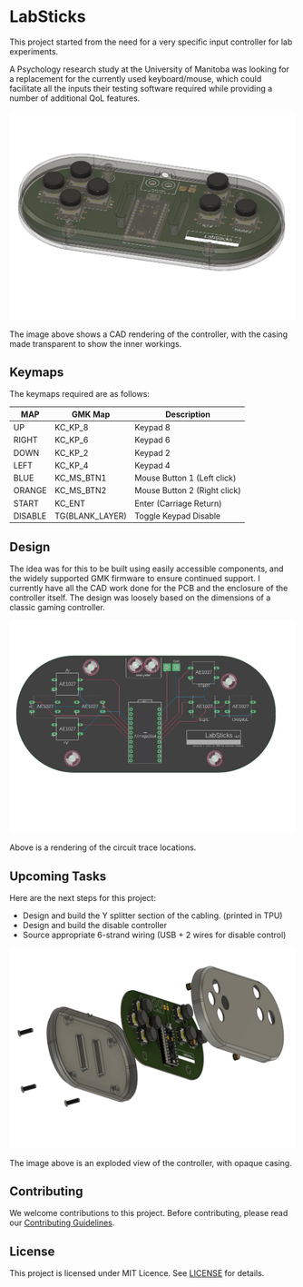 # LabSticks

This project started from the need for a very specific input controller for lab experiments.

A Psychology research study at the University of Manitoba was looking for a replacement for the currently used keyboard/mouse, which could facilitate all the inputs their testing software required while providing a number of additional QoL features.

![Controller Overview](images/1.jpg)

The image above shows a CAD rendering of the controller, with the casing made transparent to show the inner workings.

## Keymaps

The keymaps required are as follows:

| MAP     | GMK Map       | Description                  |
|---------|---------------|------------------------------|
| UP      | KC_KP_8       | Keypad 8                     |
| RIGHT   | KC_KP_6       | Keypad 6                     |
| DOWN    | KC_KP_2       | Keypad 2                     |
| LEFT    | KC_KP_4       | Keypad 4                     |
| BLUE    | KC_MS_BTN1    | Mouse Button 1 (Left click)  |
| ORANGE  | KC_MS_BTN2    | Mouse Button 2 (Right click) |
| START   | KC_ENT        | Enter (Carriage Return)      |
| DISABLE | TG(BLANK_LAYER)| Toggle Keypad Disable        |

## Design

The idea was for this to be built using easily accessible components, and the widely supported GMK firmware to ensure continued support. I currently have all the CAD work done for the PCB and the enclosure of the controller itself. The design was loosely based on the dimensions of a classic gaming controller. 

![Circuit Trace Locations](images/2.jpg)

Above is a rendering of the circuit trace locations.

## Upcoming Tasks

Here are the next steps for this project:

- Design and build the Y splitter section of the cabling. (printed in TPU)
- Design and build the disable controller
- Source appropriate 6-strand wiring (USB + 2 wires for disable control)

![Exploded View of Controller](images/3.jpg)

The image above is an exploded view of the controller, with opaque casing. 

## Contributing

We welcome contributions to this project. Before contributing, please read our [Contributing Guidelines](contributing.md).

## License

This project is licensed under MIT Licence. See [LICENSE](LICENSE) for details.
